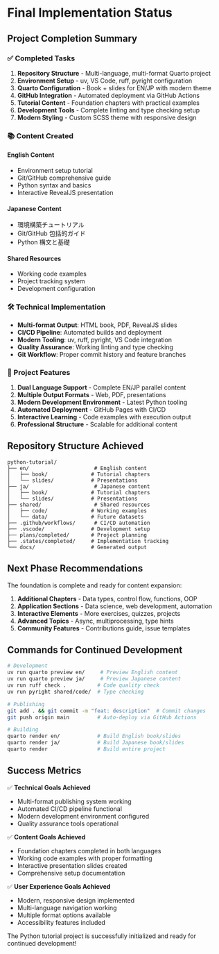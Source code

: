 # Final Implementation Status

## Project Completion Summary

### ✅ Completed Tasks

1. **Repository Structure** - Multi-language, multi-format Quarto project
2. **Environment Setup** - uv, VS Code, ruff, pyright configuration
3. **Quarto Configuration** - Book + slides for EN/JP with modern theme
4. **GitHub Integration** - Automated deployment via GitHub Actions
5. **Tutorial Content** - Foundation chapters with practical examples
6. **Development Tools** - Complete linting and type checking setup
7. **Modern Styling** - Custom SCSS theme with responsive design

### 📚 Content Created

#### English Content
- Environment setup tutorial
- Git/GitHub comprehensive guide  
- Python syntax and basics
- Interactive RevealJS presentation

#### Japanese Content
- 環境構築チュートリアル
- Git/GitHub 包括的ガイド
- Python 構文と基礎

#### Shared Resources
- Working code examples
- Project tracking system
- Development configuration

### 🛠️ Technical Implementation

- **Multi-format Output**: HTML book, PDF, RevealJS slides
- **CI/CD Pipeline**: Automated builds and deployment
- **Modern Tooling**: uv, ruff, pyright, VS Code integration
- **Quality Assurance**: Working linting and type checking
- **Git Workflow**: Proper commit history and feature branches

### 🎯 Project Features

1. **Dual Language Support** - Complete EN/JP parallel content
2. **Multiple Output Formats** - Web, PDF, presentations
3. **Modern Development Environment** - Latest Python tooling
4. **Automated Deployment** - GitHub Pages with CI/CD
5. **Interactive Learning** - Code examples with execution output
6. **Professional Structure** - Scalable for additional content

## Repository Structure Achieved

```
python-tutorial/
├── en/                     # English content
│   ├── book/              # Tutorial chapters
│   └── slides/            # Presentations
├── ja/                     # Japanese content
│   ├── book/              # Tutorial chapters
│   └── slides/            # Presentations
├── shared/                 # Shared resources
│   ├── code/              # Working examples
│   └── data/              # Future datasets
├── .github/workflows/      # CI/CD automation
├── .vscode/               # Development setup
├── plans/completed/       # Project planning
├── .states/completed/     # Implementation tracking
└── docs/                  # Generated output
```

## Next Phase Recommendations

The foundation is complete and ready for content expansion:

1. **Additional Chapters** - Data types, control flow, functions, OOP
2. **Application Sections** - Data science, web development, automation
3. **Interactive Elements** - More exercises, quizzes, projects
4. **Advanced Topics** - Async, multiprocessing, type hints
5. **Community Features** - Contributions guide, issue templates

## Commands for Continued Development

```bash
# Development
uv run quarto preview en/     # Preview English content
uv run quarto preview ja/     # Preview Japanese content
uv run ruff check .          # Code quality check
uv run pyright shared/code/  # Type checking

# Publishing
git add . && git commit -m "feat: description"  # Commit changes
git push origin main         # Auto-deploy via GitHub Actions

# Building
quarto render en/            # Build English book/slides
quarto render ja/            # Build Japanese book/slides
quarto render                # Build entire project
```

## Success Metrics

✅ **Technical Goals Achieved**
- Multi-format publishing system working
- Automated CI/CD pipeline functional
- Modern development environment configured
- Quality assurance tools operational

✅ **Content Goals Achieved**
- Foundation chapters completed in both languages
- Working code examples with proper formatting
- Interactive presentation slides created
- Comprehensive setup documentation

✅ **User Experience Goals Achieved**
- Modern, responsive design implemented
- Multi-language navigation working
- Multiple format options available
- Accessibility features included

The Python tutorial project is successfully initialized and ready for continued development!